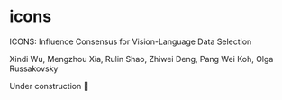 # icons 

ICONS: Influence Consensus for Vision-Language Data Selection

Xindi Wu, Mengzhou Xia, Rulin Shao, Zhiwei Deng, Pang Wei Koh, Olga Russakovsky


Under construction 🚧
